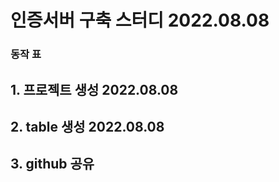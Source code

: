 # 인증서버 구축 스터디  2022.08.08
### 동작 표
## 1. 프로젝트 생성 2022.08.08

## 2. table 생성 2022.08.08

## 3. github 공유